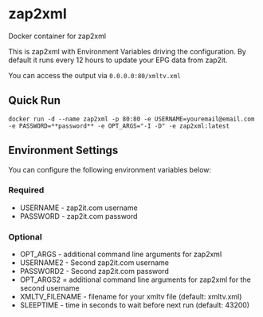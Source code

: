 # zap2xml
Docker container for zap2xml

This is zap2xml with Environment Variables driving the configuration. By default it runs every 12 hours to update your EPG data from zap2it.

You can access the output via `0.0.0.0:80/xmltv.xml`

## Quick Run
`docker run -d --name zap2xml -p 80:80 -e USERNAME=youremail@email.com -e PASSWORD=**password** -e OPT_ARGS="-I -D" -e zap2xml:latest`

## Environment Settings
You can configure the following environment variables below:

### Required
- USERNAME - zap2it.com username
- PASSWORD - zap2it.com password

### Optional
- OPT_ARGS - additional command line arguments for zap2xml
- USERNAME2 - Second zap2it.com username
- PASSWORD2 - Second zap2it.com password
- OPT_ARGS2 = additional command line arguments for zap2xml for the second username
- XMLTV_FILENAME - filename for your xmltv file (default: xmltv.xml)
- SLEEPTIME - time in seconds to wait before next run (default: 43200)
